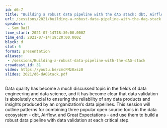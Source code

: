 ```yaml
---
id: d6-7
title: "Building a robust data pipeline with the dAG stack: dbt, Airflow, Great Expectations"
url: /sessions/2021/building-a-robust-data-pipeline-with-the-dag-stack
speakers:
 - Sam Bail
time_start: 2021-07-14T18:30:00.000Z
time_end: 2021-07-14T19:20:00.000Z
block: d
slot: 6
format: presentation
aliases:
 - /sessions/Building-a-robust-data-pipeline-with-the-dAG-stack
crowdcast_id: 31
video: https://youtu.be/cmcFMz0xsz0
slides: 2021/d6-dAGStack.pdf
---
```


Data quality has become a much discussed topic in the fields of data engineering and data science, and it has become clear that data validation is absolutely crucial to ensuring the reliability of any data products and insights produced by an organization’s data pipelines. This session will outline patterns for combining three popular open source tools in the data ecosystem - dbt, Airflow, and Great Expectations - and use them to build a robust data pipeline with data validation at each critical step.
